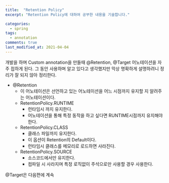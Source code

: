 ```yaml
---
title:  "Retention Policy"
excerpt: "Retention Policy에 대하여 공부한 내용을 기술합니다."

categories:
  - spring
tags:
  - annotation
comments: true
last_modified_at: 2021-04-04
---
```


개발을 하며 Custom annotation을 만들때 @Retention, @Target 어노테이션을 자주 접하게 된다.
그 동안 사용하며 알고 있다고 생각했지만 막상 명확하게 설명하려니 정리가 잘 되지 않아 정리한다.


* @Retention
  * 이 어노테이션은 선언하고 있는 어노테이션을 어느 시점까지 유지할 지 알려주는 어노테이션이다.
  * RetentionPolicy.RUNTIME
    - 런타임시 까지 유지한다.
    - 어노테이션을 통해 특정 동작을 하고 싶다면 RUNTIME시점까지 유지해야한다.
  * RetentionPolicy.CLASS
    - 클래스 파일까지 유지한다.
    - 이 옵션이 Retention의 Default이다.
    - 런타임시 클래스를 메모리로 로드하면 사라진다.
  * RetentionPolicy.SOURCE
    - 소스코드에서만 유지한다.
    - 컴파일 시 사라지며 특정 로직없이 주석으로만 사용할 경우 사용한다.


@Target은 다음편에 계속
